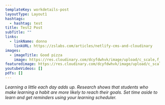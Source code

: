 ```yaml
---
templateKey: workdetails-post
layoutType: Layout1
hashtags:
  - hashtag: test
title: Test2 Post
subTitle: ""
links:
  - linkName: donno
    linkURL: https://zslabs.com/articles/netlify-cms-and-cloudinary
images:
  - imageTitle: Good pizza
    image: https://res.cloudinary.com/dcyfdwhvk/image/upload/c_scale,f_auto,q_auto,w_160/v1612844158/glutenfree/rjvxqdeew6neaejc2c3m.jpg
featuredimage: https://res.cloudinary.com/dcyfdwhvk/image/upload/c_scale,f_auto,q_100,w_2400/v1611746961/sample.jpg
youtubeVideos: []
pdfs: []
---
```

*Learning a little each day adds up. Research shows that students who make learning a habit are more likely to reach their goals. Set time aside to learn and get reminders using your learning scheduler.*